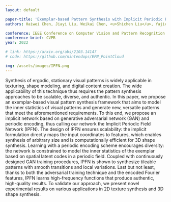 ```yaml
---
layout: default

paper-title: 'Exemplar-based Pattern Synthesis with Implicit Periodic Field Network'
authors: Haiwei Chen, Jiayi Liu, Weikai Chen, <u>Shichen Liu</u>, Yajie Zhao

conference: IEEE Conference on Computer Vision and Pattern Recognition
conference-brief: CVPR
year: 2022

# link: https://arxiv.org/abs/2103.14147
# code: https://github.com/nintendops/EPN_PointCloud

img: /assets/images/IPFN.png
---
```


Synthesis of ergodic, stationary visual patterns is widely applicable in texturing, shape modeling, and digital content creation. The wide applicability of this technique thus requires the pattern synthesis approaches to be scalable, diverse, and authentic. In this paper, we propose an exemplar-based visual pattern synthesis framework that aims to model the inner statistics of visual patterns and generate new, versatile patterns that meet the aforementioned requirements. To this end, we propose an implicit network based on generative adversarial network (GAN) and periodic encoding, thus calling our network the Implicit Periodic Field Network (IPFN). The design of IPFN ensures scalability: the implicit formulation directly maps the input coordinates to features, which enables synthesis of arbitrary size and is computationally efficient for 3D shape synthesis. Learning with a periodic encoding scheme encourages diversity: the network is constrained to model the inner statistics of the exemplar based on spatial latent codes in a periodic field. Coupled with continuously designed GAN training procedures, IPFN is shown to synthesize tileable patterns with smooth transitions and local variations. Last but not least, thanks to both the adversarial training technique and the encoded Fourier features, IPFN learns high-frequency functions that produce authentic, high-quality results. To validate our approach, we present novel experimental results on various applications in 2D texture synthesis and 3D shape synthesis.
